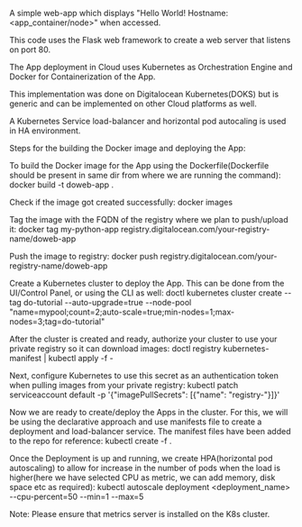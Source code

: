 A simple web-app which displays "Hello World! Hostname: <app_container/node>" when accessed.

This code uses the Flask web framework to create a web server that listens on port 80.

The App deployment in Cloud uses Kubernetes as Orchestration Engine and Docker for Containerization of the App.

This implementation was done on Digitalocean Kubernetes(DOKS) but is generic and can be implemented on other Cloud platforms as well.

A Kubernetes Service load-balancer and horizontal pod autocaling is used in HA environment.

Steps for the building the Docker image and deploying the App:

To build the Docker image for the App using the Dockerfile(Dockerfile should be present in same dir from where we are running the command): docker build -t doweb-app .

Check if the image got created successfully: docker images

Tag the image with the FQDN of the registry where we plan to push/upload it: docker tag my-python-app registry.digitalocean.com/your-registry-name/doweb-app

Push the image to registry: docker push registry.digitalocean.com/your-registry-name/doweb-app

Create a Kubernetes cluster to deploy the App. This can be done from the UI/Control Panel, or using the CLI as well:
doctl kubernetes cluster create <your-cluster-name> --tag do-tutorial --auto-upgrade=true --node-pool "name=mypool;count=2;auto-scale=true;min-nodes=1;max-nodes=3;tag=do-tutorial"

After the cluster is created and ready, authorize your cluster to use your private registry so it can download images:
doctl registry kubernetes-manifest | kubectl apply -f -

Next, configure Kubernetes to use this secret as an authentication token when pulling images from your private registry:
kubectl patch serviceaccount default -p '{"imagePullSecrets": [{"name": "registry-<your-registry-name>"}]}'

Now we are ready to create/deploy the Apps in the cluster. For this, we will be using the declarative approach and use manifests file to create a deployment and load-balancer service. The manifest files have been added to the repo for reference: kubectl create -f .

Once the Deployment is up and running, we create HPA(horizontal pod autoscaling) to allow for increase in the number of pods when the load is higher(here we have selected CPU as metric, we can add memory, disk space etc as required): kubectl autoscale deployment <deployment_name> --cpu-percent=50 --min=1 --max=5

Note: Please ensure that metrics server is installed on the K8s cluster.
